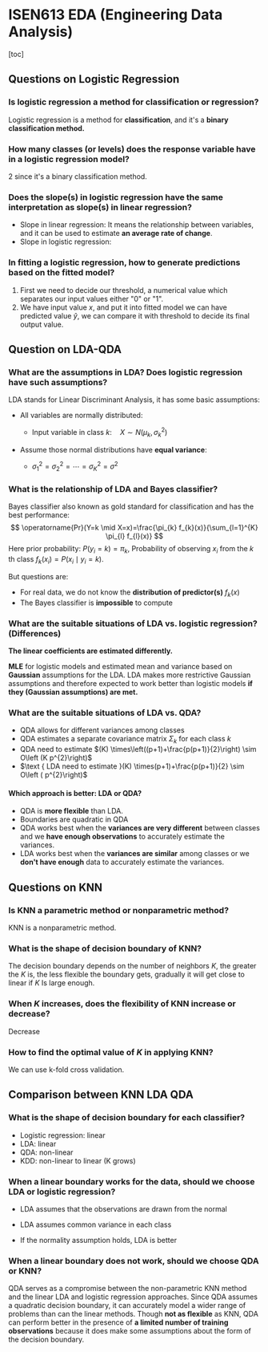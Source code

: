 # ISEN613 EDA (Engineering Data Analysis)

[toc]

## Questions on Logistic Regression

### Is logistic regression a method for classification or regression?

Logistic regression is a method for **classification**, and it's a **binary classification method.**

### How many classes (or levels) does the response variable have in a logistic regression model?

2 since it's a binary classification method.

### Does the slope(s) in logistic regression have the same interpretation as slope(s) in linear regression?

* Slope in linear regression: It means the relationship between variables, and it can be used to estimate **an average rate of change**.
* Slope in logistic regression:

### In fitting a logistic regression, how to generate predictions based on the fitted model?

1. First we need to decide our threshold, a numerical value which separates our input values either "0" or "1".
2. We have input value $x$, and put it into fitted model we can have predicted value $\hat{y}$, we can compare it with threshold to decide its final output value.

## Question on LDA-QDA

### What are the assumptions in LDA? Does logistic regression have such assumptions?

LDA stands for Linear Discriminant Analysis, it has some basic assumptions:

* All variables are normally distributed: 
  * $\text { Input variable in class } k: \quad X \sim N\left(\mu_{k}, \sigma_{k}^{2}\right)$

* Assume those normal distributions have **equal variance**:
  * $\sigma_{1}^{2}=\sigma_{2}^{2}=\cdots=\sigma_{K}^{2}=\sigma^{2}$

### What is the relationship of LDA and Bayes classifier?

Bayes classifier also known as gold standard for classification and has the best performance:
$$
\operatorname{Pr}(Y=k \mid X=x)=\frac{\pi_{k} f_{k}(x)}{\sum_{l=1}^{K} \pi_{l} f_{l}(x)}
$$
Here prior probability: $P\left(y_{i}=k\right)=\pi_{k}$,  $\text {Probability of observing } x_{i}$ $\text { from the } k \text { th class } f_{k}\left(x_{i}\right)=P\left(x_{i} \mid y_{i}=k\right)$.

But questions are:

* For real data, we do not know the **distribution of predictor(s)** $f_{k}(x)$ 
* The Bayes classifier is **impossible** to compute

### What are the suitable situations of LDA vs. logistic regression? (Differences)

**The linear coefficients are estimated differently.**

**MLE** for logistic models and estimated mean and variance based on **Gaussian** assumptions for the LDA. LDA makes more restrictive Gaussian assumptions and therefore expected to work better than logistic models **if they (Gaussian assumptions) are met.**

### What are the suitable situations of LDA vs. QDA? 

- QDA allows for different variances among classes
- QDA estimates a separate covariance matrix $\Sigma_{k}$ for each class $k$
- QDA need to estimate $(K) \times\left((p+1)+\frac{p(p+1)}{2}\right) \sim O\left (K p^{2}\right)$
- $\text { LDA need to estimate }(K) \times(p+1)+\frac{p(p+1)}{2} \sim O\left ( p^{2}\right)$

#### Which approach is better: LDA or QDA?

- QDA is **more flexible** than LDA.
- Boundaries are quadratic in QDA
- QDA works best when the **variances are very different** between classes and we **have enough observations** to accurately estimate the variances.
- LDA works best when the **variances are similar** among classes or we **don't have enough** data to accurately estimate the variances.

## Questions on KNN

### Is KNN a parametric method or nonparametric method?

KNN is a nonparametric method.

### What is the shape of decision boundary of KNN?

The decision boundary depends on the number of neighbors $K$, the greater the $K$ is, the less flexible the boundary gets, gradually it will get close to linear if $K$ Is large enough.

### When $K$ increases, does the flexibility of KNN increase or decrease?

Decrease

### How to find the optimal value of $K$ in applying KNN?

We can use k-fold cross validation.

## Comparison between KNN LDA QDA

### What is the shape of decision boundary for each classifier?

* Logistic regression: linear
* LDA: linear
* QDA: non-linear
* KDD: non-linear to linear (K grows)

### When a linear boundary works for the data, should we choose LDA or logistic regression?

- LDA assumes that the observations are drawn from the normal 

- LDA assumes common variance in each class
- If the normality assumption holds, LDA is better

### When a linear boundary does not work, should we choose QDA or KNN?

QDA serves as a compromise between the non-parametric KNN method and the linear LDA and logistic regression approaches. Since QDA assumes a quadratic decision boundary, it can accurately model a wider range of problems than can the linear methods. Though **not as flexible** as KNN, QDA can perform better in the presence of **a limited number of training observations** because it does make some assumptions about the form of the decision boundary.
